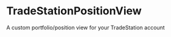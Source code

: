 TradeStationPositionView
========================

A custom portfolio/position view for your TradeStation account
